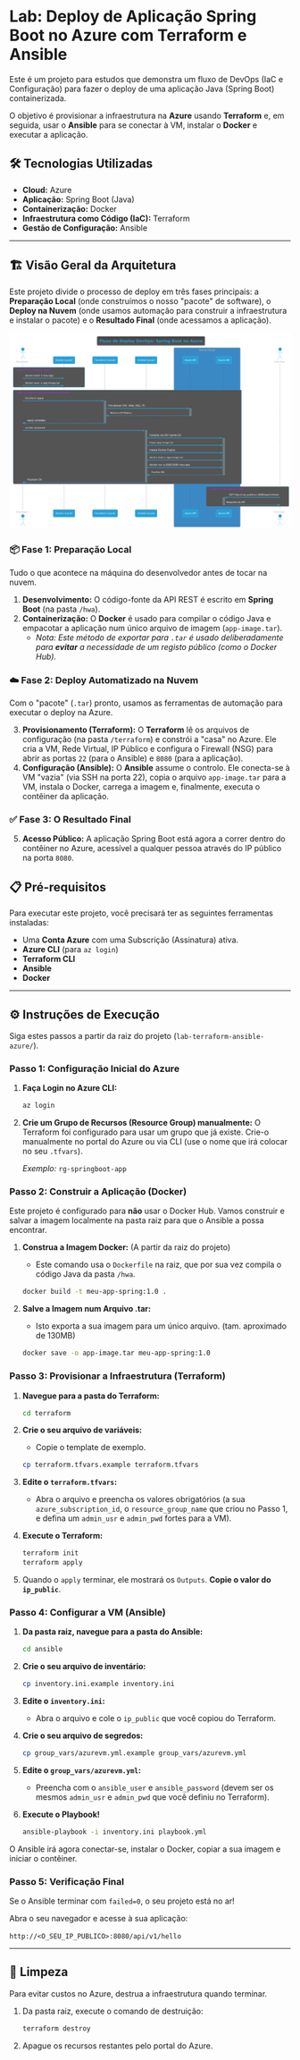 # Lab: Deploy de Aplicação Spring Boot no Azure com Terraform e Ansible

Este é um projeto para estudos que demonstra um fluxo de DevOps (IaC e Configuração) para fazer o deploy de uma aplicação Java (Spring Boot) containerizada.

O objetivo é provisionar a infraestrutura na **Azure** usando **Terraform** e, em seguida, usar o **Ansible** para se conectar à VM, instalar o **Docker** e executar a aplicação.

## 🛠️ Tecnologias Utilizadas

* **Cloud:** Azure
* **Aplicação:** Spring Boot (Java)
* **Containerização:** Docker
* **Infraestrutura como Código (IaC):** Terraform
* **Gestão de Configuração:** Ansible

---

## 🏗️ Visão Geral da Arquitetura

Este projeto divide o processo de deploy em três fases principais: a **Preparação Local** (onde construímos o nosso "pacote" de software), o **Deploy na Nuvem** (onde usamos automação para construir a infraestrutura e instalar o pacote) e o **Resultado Final** (onde acessamos a aplicação).

![Diagrama de Arquitetura](./diagrama.png)

### 📦 Fase 1: Preparação Local

Tudo o que acontece na máquina do desenvolvedor antes de tocar na nuvem.

1.  **Desenvolvimento:** O código-fonte da API REST é escrito em **Spring Boot** (na pasta `/hwa`).
2.  **Containerização:** O **Docker** é usado para compilar o código Java e empacotar a aplicação num único arquivo de imagem (`app-image.tar`).
    * *Nota: Este método de exportar para `.tar` é usado deliberadamente para **evitar** a necessidade de um registo público (como o Docker Hub).*

### ☁️ Fase 2: Deploy Automatizado na Nuvem

Com o "pacote" (`.tar`) pronto, usamos as ferramentas de automação para executar o deploy na Azure.

3.  **Provisionamento (Terraform):** O **Terraform** lê os arquivos de configuração (na pasta `/terraform`) e constrói a "casa" no Azure. Ele cria a VM, Rede Virtual, IP Público e configura o Firewall (NSG) para abrir as portas `22` (para o Ansible) e `8080` (para a aplicação).
4.  **Configuração (Ansible):** O **Ansible** assume o controlo. Ele conecta-se à VM "vazia" (via SSH na porta 22), copia o arquivo `app-image.tar` para a VM, instala o Docker, carrega a imagem e, finalmente, executa o contêiner da aplicação.

### ✅ Fase 3: O Resultado Final

5.  **Acesso Público:** A aplicação Spring Boot está agora a correr dentro do contêiner no Azure, acessível a qualquer pessoa através do IP público na porta `8080`.

## 📋 Pré-requisitos

Para executar este projeto, você precisará ter as seguintes ferramentas instaladas:

* Uma **Conta Azure** com uma Subscrição (Assinatura) ativa.
* **Azure CLI** (para `az login`)
* **Terraform CLI**
* **Ansible**
* **Docker**

---

## ⚙️ Instruções de Execução

Siga estes passos a partir da raiz do projeto (`lab-terraform-ansible-azure/`).

### Passo 1: Configuração Inicial do Azure

1.  **Faça Login no Azure CLI:**
    ```bash
    az login
    ```
2.  **Crie um Grupo de Recursos (Resource Group) manualmente:** O Terraform foi configurado para usar um grupo que já existe. Crie-o manualmente no portal do Azure ou via CLI (use o nome que irá colocar no seu `.tfvars`).

    *Exemplo:* `rg-springboot-app`

### Passo 2: Construir a Aplicação (Docker)

Este projeto é configurado para **não** usar o Docker Hub. Vamos construir e salvar a imagem localmente na pasta raiz para que o Ansible a possa encontrar.

1.  **Construa a Imagem Docker:** (A partir da raiz do projeto)
    * Este comando usa o `Dockerfile` na raiz, que por sua vez compila o código Java da pasta `/hwa`.
    ```bash
    docker build -t meu-app-spring:1.0 .
    ```

2.  **Salve a Imagem num Arquivo .tar:**
    * Isto exporta a sua imagem para um único arquivo. (tam. aproximado de 130MB)
    ```bash
    docker save -o app-image.tar meu-app-spring:1.0
    ```

### Passo 3: Provisionar a Infraestrutura (Terraform)

1.  **Navegue para a pasta do Terraform:**
    ```bash
    cd terraform
    ```
2.  **Crie o seu arquivo de variáveis:**
    * Copie o template de exemplo.
    ```bash
    cp terraform.tfvars.example terraform.tfvars
    ```
3.  **Edite o `terraform.tfvars`:**
    * Abra o arquivo e preencha os valores obrigatórios (a sua `azure_subscription_id`, o `resource_group_name` que criou no Passo 1, e defina um `admin_usr` e `admin_pwd` fortes para a VM).

4.  **Execute o Terraform:**
    ```bash
    terraform init
    terraform apply
    ```
5.  Quando o `apply` terminar, ele mostrará os `Outputs`. **Copie o valor do `ip_public`**.

### Passo 4: Configurar a VM (Ansible)

1.  **Da pasta raiz, navegue para a pasta do Ansible:**
    ```bash
    cd ansible
    ```
2.  **Crie o seu arquivo de inventário:**
    ```bash
    cp inventory.ini.example inventory.ini
    ```
3.  **Edite o `inventory.ini`:**
    * Abra o arquivo e cole o `ip_public` que você copiou do Terraform.

4.  **Crie o seu arquivo de segredos:**
    ```bash
    cp group_vars/azurevm.yml.example group_vars/azurevm.yml
    ```
5.  **Edite o `group_vars/azurevm.yml`:**
    * Preencha com o `ansible_user` e `ansible_password` (devem ser os mesmos `admin_usr` e `admin_pwd` que você definiu no Terraform).

6.  **Execute o Playbook!**
    ```bash
    ansible-playbook -i inventory.ini playbook.yml
    ```
O Ansible irá agora conectar-se, instalar o Docker, copiar a sua imagem e iniciar o contêiner.

### Passo 5: Verificação Final

Se o Ansible terminar com `failed=0`, o seu projeto está no ar!

Abra o seu navegador e acesse à sua aplicação:

`http://<O_SEU_IP_PUBLICO>:8080/api/v1/hello`

---

## 🧹 Limpeza

Para evitar custos no Azure, destrua a infraestrutura quando terminar.

1.  Da pasta raiz, execute o comando de destruição:
    ```bash
    terraform destroy
    ```
2.  Apague os recursos restantes pelo portal do Azure.
